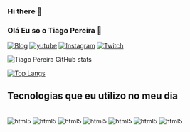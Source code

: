 ### Hi there 👋

### Olá Eu so  o Tiago Pereira 👋


[![Blog](https://img.shields.io/website-up-down-green-red/http/monip.org.svg)]()
[![yutube](https://img.shields.io/badge/YouTube-FF0000?style=for-the-badge&logo=youtube&logoColor=white)]()
[![Instagram](https://img.shields.io/badge/Instagram-E4405F?style=for-the-badge&logo=instagram&logoColor=white)]()
[![Twitch](https://img.shields.io/badge/Twitch-9146FF?style=for-the-badge&logo=twitch&logoColor=white
)]()

![Tiago Pereira GitHub stats](https://github-readme-stats.vercel.app/api?username=Tiagotjp&show_icons=true&theme=dracula)

[![Top Langs](https://github-readme-stats.vercel.app/api/top-langs/?username=Tiagotjp)](https://github.com/anuraghazra/github-readme-stats)

## Tecnologias que eu utilizo no meu dia
<div style="display: inline_block"><br/>
<img align="center" alt= "html5" src="https://img.shields.io/badge/HTML5-E34F26?style=for-the-badge&logo=html5&logoColor=white"/>
<img align="center" alt= "html5" src="https://img.shields.io/badge/CSS3-1572B6?style=for-the-badge&logo=css3&logoColor=white"/>
<img align="center" alt= "html5" src="https://img.shields.io/badge/JavaScript-F7DF1E?style=for-the-badge&logo=javascript&logoColor=black"/>
<img align="center" alt= "html5" src="https://img.shields.io/badge/TypeScript-007ACC?style=for-the-badge&logo=typescript&logoColor=white"/>
<img align="center" alt= "html5" src="https://img.shields.io/badge/React-20232A?style=for-the-badge&logo=react&logoColor=61DAFB"/>
<img align="center" alt= "html5" src="https://img.shields.io/badge/Node.js-43853D?style=for-the-badge&logo=node.js&logoColor=white"/>
<img align="center" alt= "html5" src="https://img.shields.io/badge/Python-3776AB?style=for-the-badge&logo=python&logoColor=white"/>
</div></br>



